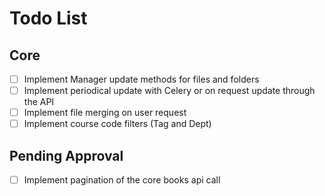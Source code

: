 # Todo List

## Core
- [ ] Implement Manager update methods for files and folders
- [ ] Implement periodical update with Celery or on request update through the API
- [ ] Implement file merging on user request
- [ ] Implement course code filters (Tag and Dept)

## Pending Approval
- [ ] Implement pagination of the core books api call
